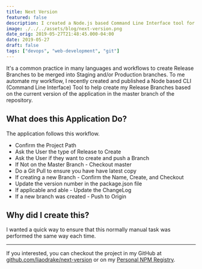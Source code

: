 ```yaml
---
title: Next Version
featured: false
description: I created a Node.js based Command Line Interface tool for creating and updating a Node Projects Version.
image: ./../../assets/blog/next-version.png
date_orig: 2019-05-27T21:48:45.000-04:00
date: 2019-05-27
draft: false
tags: ["devops", "web-development", "git"]
---
```


It's a common practice in many languages and workflows to create Release Branches to be merged into Staging and/or Production branches. To me automate my workflow, I recently created and published a Node based CLI (Command Line Interface) Tool to help create my Release Branches based on the current version of the application in the master branch of the repository.

## What does this Application Do?

The application follows this workflow.

-   Confirm the Project Path
-   Ask the User the type of Release to Create
-   Ask the User if they want to create and push a Branch
-   If Not on the Master Branch - Checkout master
-   Do a Git Pull to ensure you have have latest copy
-   If creating a new Branch - Confirm the Name, Create, and Checkout
-   Update the version number in the package.json file
-   If applicable and able - Update the ChangeLog
-   If a new branch was created - Push to Origin

## Why did I create this?

I wanted a quick way to ensure that this normally manual task was performed the same way each time.

---

If you interested, you can checkout the project in my GitHub at [github.com/liaodrake/next-version](https://github.com/liaodrake/next-version) or on my [Personal NPM Registry](https://npm.christophervachon.com/-/web/detail/@christophervachon/next-version).
